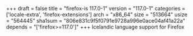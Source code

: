 +++
draft = false
title = "firefox-is 117.0-1"
version = "117.0-1"
categories = ['locale-extra', 'firefox-extensions']
arch = "x86_64"
size = "513664"
usize = "564445"
sha1sum = "806e831c9f5f0791e9728a996e0ace04af41a22a"
depends = "['firefox>=117.0']"
+++
Icelandic language support for Firefox